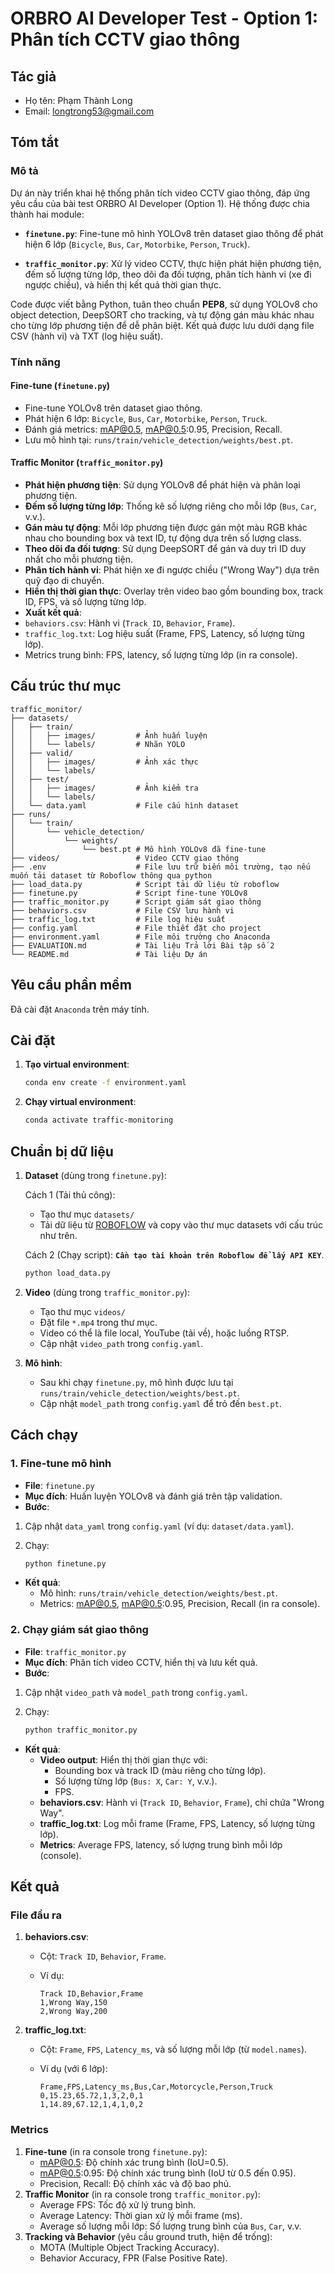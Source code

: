 # ORBRO AI Developer Test - Option 1: Phân tích CCTV giao thông

## Tác giả

- Họ tên: Phạm Thành Long
- Email: [longtrong53@gmail.com](mailto:longtrong53@gmail.com)

## Tóm tắt

### Mô tả

Dự án này triển khai hệ thống phân tích video CCTV giao thông, đáp ứng yêu cầu của bài test ORBRO AI Developer (Option 1). Hệ thống được chia thành hai module:

- **`finetune.py`**: Fine-tune mô hình YOLOv8 trên dataset giao thông để phát hiện 6 lớp (`Bicycle`, `Bus`, `Car`, `Motorbike`, `Person`, `Truck`).

- **`traffic_monitor.py`**: Xử lý video CCTV, thực hiện phát hiện phương tiện, đếm số lượng từng lớp, theo dõi đa đối tượng, phân tích hành vi (xe đi ngược chiều), và hiển thị kết quả thời gian thực.

Code được viết bằng Python, tuân theo chuẩn **PEP8**, sử dụng YOLOv8 cho object detection, DeepSORT cho tracking, và tự động gán màu khác nhau cho từng lớp phương tiện để dễ phân biệt. Kết quả được lưu dưới dạng file CSV (hành vi) và TXT (log hiệu suất).

### Tính năng

#### Fine-tune (`finetune.py`)

- Fine-tune YOLOv8 trên dataset giao thông.
- Phát hiện 6 lớp: `Bicycle`, `Bus`, `Car`, `Motorbike`, `Person`, `Truck`.
- Đánh giá metrics: mAP@0.5, mAP@0.5:0.95, Precision, Recall.
- Lưu mô hình tại: `runs/train/vehicle_detection/weights/best.pt`.

#### Traffic Monitor (`traffic_monitor.py`)

- **Phát hiện phương tiện**: Sử dụng YOLOv8 để phát hiện và phân loại phương tiện.
- **Đếm số lượng từng lớp**: Thống kê số lượng riêng cho mỗi lớp (`Bus`, `Car`, v.v.).
- **Gán màu tự động**: Mỗi lớp phương tiện được gán một màu RGB khác nhau cho bounding box và text ID, tự động dựa trên số lượng class.
- **Theo dõi đa đối tượng**: Sử dụng DeepSORT để gán và duy trì ID duy nhất cho mỗi phương tiện.
- **Phân tích hành vi**: Phát hiện xe đi ngược chiều ("Wrong Way") dựa trên quỹ đạo di chuyển.
- **Hiển thị thời gian thực**: Overlay trên video bao gồm bounding box, track ID, FPS, và số lượng từng lớp.
- **Xuất kết quả**:
- `behaviors.csv`: Hành vi (`Track ID`, `Behavior`, `Frame`).
- `traffic_log.txt`: Log hiệu suất (Frame, FPS, Latency, số lượng từng lớp).
- Metrics trung bình: FPS, latency, số lượng từng lớp (in ra console).

## Cấu trúc thư mục

```plain
traffic_monitor/
├── datasets/
│   ├── train/
│   │   ├── images/         # Ảnh huấn luyện
│   │   └── labels/         # Nhãn YOLO
│   ├── valid/
│   │   ├── images/         # Ảnh xác thực
│   │   └── labels/
│   ├── test/
│   │   ├── images/         # Ảnh kiểm tra
│   │   └── labels/
│   └── data.yaml           # File cấu hình dataset
├── runs/
│   └── train/
│       └── vehicle_detection/
│           └── weights/
│               └── best.pt # Mô hình YOLOv8 đã fine-tune
├── videos/                 # Video CCTV giao thông
├── .env                    # File lưu trữ biến môi trường, tạo nếu muốn tải dataset từ Roboflow thông qua python
├── load_data.py            # Script tải dữ liệu từ roboflow
├── finetune.py             # Script fine-tune YOLOv8
├── traffic_monitor.py      # Script giám sát giao thông
├── behaviors.csv           # File CSV lưu hành vi
├── traffic_log.txt         # File log hiệu suất
├── config.yaml             # File thiết đặt cho project
├── environment.yaml        # File môi trường cho Anaconda
├── EVALUATION.md           # Tài liệu Trả lời Bài tập số 2
└── README.md               # Tài liệu Dự án

```

## Yêu cầu phần mềm

Đã cài đặt `Anaconda` trên máy tính.

## Cài đặt

1. **Tạo virtual environment**:

    ```bash
    conda env create -f environment.yaml
    ```

2. **Chạy virtual environment**:

    ```bash
    conda activate traffic-monitoring
    ```

## Chuẩn bị dữ liệu

1. **Dataset** (dùng trong `finetune.py`):

    Cách 1 (Tải thủ công):
    - Tạo thư mục `datasets/`
    - Tải dữ liệu từ [ROBOFLOW](https://universe.roboflow.com/fsmvu/street-view-gdogo/dataset/3) và copy vào thư mục datasets với cấu trúc như trên.

    Cách 2 (Chạy script): **`Cần tạo tài khoản trên Roboflow để lấy API KEY`**.

    ```bash
    python load_data.py
    ```

2. **Video** (dùng trong `traffic_monitor.py`):

    - Tạo thư mục `videos/`
    - Đặt file `*.mp4` trong thư mục.
    - Video có thể là file local, YouTube (tải về), hoặc luồng RTSP.
    - Cập nhật `video_path` trong `config.yaml`.

3. **Mô hình**:

    - Sau khi chạy `finetune.py`, mô hình được lưu tại `runs/train/vehicle_detection/weights/best.pt`.
    - Cập nhật `model_path` trong `config.yaml` để trỏ đến `best.pt`.

## Cách chạy

### 1. Fine-tune mô hình

- **File**: `finetune.py`
- **Mục đích**: Huấn luyện YOLOv8 và đánh giá trên tập validation.
- **Bước**:

1. Cập nhật `data_yaml` trong `config.yaml` (ví dụ: `dataset/data.yaml`).

2. Chạy:

    ```bash
    python finetune.py
    ```

- **Kết quả**:
  - Mô hình: `runs/train/vehicle_detection/weights/best.pt`.
  - Metrics: mAP@0.5, mAP@0.5:0.95, Precision, Recall (in ra console).

### 2. Chạy giám sát giao thông

- **File**: `traffic_monitor.py`
- **Mục đích**: Phân tích video CCTV, hiển thị và lưu kết quả.
- **Bước**:

1. Cập nhật `video_path` và `model_path` trong `config.yaml`.
2. Chạy:

    ```bash
    python traffic_monitor.py
    ```

- **Kết quả**:
  - **Video output**: Hiển thị thời gian thực với:
    - Bounding box và track ID (màu riêng cho từng lớp).
    - Số lượng từng lớp (`Bus: X`, `Car: Y`, v.v.).
    - FPS.
  - **behaviors.csv**: Hành vi (`Track ID`, `Behavior`, `Frame`), chỉ chứa "Wrong Way".
  - **traffic_log.txt**: Log mỗi frame (Frame, FPS, Latency, số lượng từng lớp).
  - **Metrics**: Average FPS, latency, số lượng trung bình mỗi lớp (console).

## Kết quả

### File đầu ra

1. **behaviors.csv**:
    - Cột: `Track ID`, `Behavior`, `Frame`.
    - Ví dụ:

        ```plain
        Track ID,Behavior,Frame
        1,Wrong Way,150
        2,Wrong Way,200
        ```

2. **traffic_log.txt**:
    - Cột: `Frame`, `FPS`, `Latency_ms`, và số lượng mỗi lớp (từ `model.names`).
    - Ví dụ (với 6 lớp):

        ```plain
        Frame,FPS,Latency_ms,Bus,Car,Motorcycle,Person,Truck
        0,15.23,65.72,1,3,2,0,1
        1,14.89,67.12,1,4,1,0,2
        ```

### Metrics

1. **Fine-tune** (in ra console trong `finetune.py`):
   - mAP@0.5: Độ chính xác trung bình (IoU=0.5).
   - mAP@0.5:0.95: Độ chính xác trung bình (IoU từ 0.5 đến 0.95).
   - Precision, Recall: Độ chính xác và độ bao phủ.
2. **Traffic Monitor** (in ra console trong `traffic_monitor.py`):
   - Average FPS: Tốc độ xử lý trung bình.
   - Average Latency: Thời gian xử lý mỗi frame (ms).
   - Average số lượng mỗi lớp: Số lượng trung bình của `Bus`, `Car`, v.v.
3. **Tracking và Behavior** (yêu cầu ground truth, hiện để trống):
   - MOTA (Multiple Object Tracking Accuracy).
   - Behavior Accuracy, FPR (False Positive Rate).
